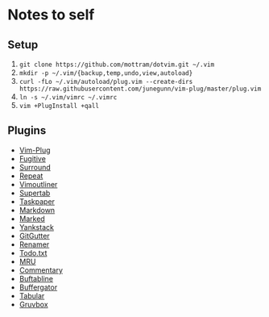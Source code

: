 # Notes to self

## Setup

1. `git clone https://github.com/mottram/dotvim.git ~/.vim`
2. `mkdir -p ~/.vim/{backup,temp,undo,view,autoload}`
3. `curl -fLo ~/.vim/autoload/plug.vim --create-dirs https://raw.githubusercontent.com/junegunn/vim-plug/master/plug.vim`
4. `ln -s ~/.vim/vimrc ~/.vimrc`
5. `vim +PlugInstall +qall`

## Plugins

* [Vim-Plug](https://github.com/junegunn/vim-plug)
* [Fugitive](https://github.com/tpope/vim-fugitive)
* [Surround](https://github.com/tpope/vim-surround)
* [Repeat](https://github.com/tpope/vim-repeat)
* [Vimoutliner](https://github.com/vimoutliner/vimoutliner)
* [Supertab](https://github.com/scrooloose/nerdtree)
* [Taskpaper](https://github.com/davidoc/taskpaper.vim)
* [Markdown](https://github.com/tpope/vim-markdown)
* [Marked](https://github.com/itspriddle/vim-marked)
* [Yankstack](https://github.com/maxbrunsfeld/vim-yankstack)
* [GitGutter](https://github.com/airblade/vim-gitgutter)
* [Renamer](https://github.com/vim-scripts/renamer.vim)
* [Todo.txt](https://github.com/freitass/todo.txt-vim)
* [MRU](https://github.com/vim-scripts/mru.vim)
* [Commentary](https://github.com/tpope/vim-commentary)
* [Buftabline](https://github.com/ap/vim-buftabline)
* [Buffergator](https://github.com/jeetsukumaran/vim-buffergator)
* [Tabular](https://github.com/godlygeek/tabular)
* [Gruvbox](https://github.com/morhetz/gruvbox)
